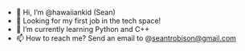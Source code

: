 - 👋 Hi, I’m @hawaiiankid (Sean)
- 👀 Looking for my first job in the tech space!
- 🌱 I’m currently learning Python and C++
- 📫 How to reach me? Send an email to @seantrobison@gmail.com

<!---
hawaiiankid/hawaiiankid is a ✨ special ✨ repository because its `README.md` (this file) appears on your GitHub profile.
You can click the Preview link to take a look at your changes.
--->
